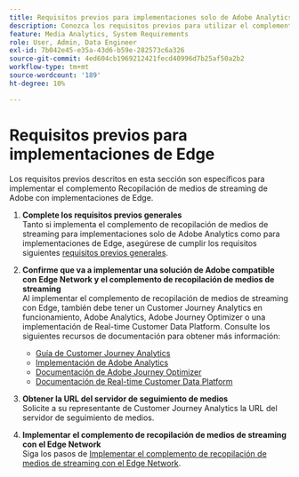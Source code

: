 ```yaml
---
title: Requisitos previos para implementaciones solo de Adobe Analytics
description: Conozca los requisitos previos para utilizar el complemento de recopilación de medios de streaming con implementaciones solo de Adobe Analytics o implementaciones de Edge
feature: Media Analytics, System Requirements
role: User, Admin, Data Engineer
exl-id: 7b042e45-e35a-43d6-b59e-282573c6a326
source-git-commit: 4ed604cb1969212421fecd40996d7b25af50a2b2
workflow-type: tm+mt
source-wordcount: '189'
ht-degree: 10%

---
```


# Requisitos previos para implementaciones de Edge

Los requisitos previos descritos en esta sección son específicos para implementar el complemento Recopilación de medios de streaming de Adobe con implementaciones de Edge.

1. **Complete los requisitos previos generales**<br>
Tanto si implementa el complemento de recopilación de medios de streaming para implementaciones solo de Adobe Analytics como para implementaciones de Edge, asegúrese de cumplir los requisitos siguientes [requisitos previos generales](/help/getting-started/prereqs.md).

1. **Confirme que va a implementar una solución de Adobe compatible con Edge Network y el complemento de recopilación de medios de streaming**<br>
Al implementar el complemento de recopilación de medios de streaming con Edge, también debe tener un Customer Journey Analytics en funcionamiento, Adobe Analytics, Adobe Journey Optimizer o una implementación de Real-time Customer Data Platform. Consulte los siguientes recursos de documentación para obtener más información:
   * [Guía de Customer Journey Analytics](https://experienceleague.adobe.com/docs/analytics-platform/using/cja-landing.html?lang=es)
   * [Implementación de Adobe Analytics](https://experienceleague.adobe.com/docs/analytics/implementation/home.html?lang=es)
   * [Documentación de Adobe Journey Optimizer](https://experienceleague.adobe.com/docs/journey-optimizer.html?lang=es)
   * [Documentación de Real-time Customer Data Platform](https://experienceleague.adobe.com/docs/real-time-customer-data-platform.html)

1. **Obtener la URL del servidor de seguimiento de medios**<br>
Solicite a su representante de Customer Journey Analytics la URL del servidor de seguimiento de medios. <!-- This is the `collection-api-server` URL for the Mobile SDK, the JavaScript SDK, and the non-collection-api tracking server for Roku. Domain names for API implementation is: `[your_namespace].hb-api.omtrdc.net`. -->

1. **Implementar el complemento de recopilación de medios de streaming con el Edge Network**<br>
Siga los pasos de [Implementar el complemento de recopilación de medios de streaming con el Edge Network](/help/implementation/edge/implementation-edge.md).
